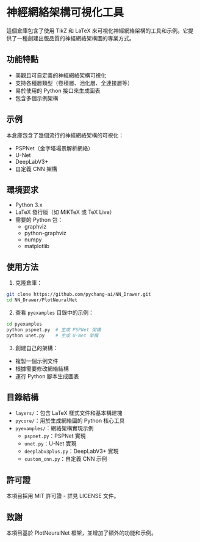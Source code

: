 # 神經網絡架構可視化工具

這個倉庫包含了使用 TikZ 和 LaTeX 來可視化神經網絡架構的工具和示例。它提供了一種創建出版品質的神經網絡架構圖的專業方式。

## 功能特點

- 美觀且可自定義的神經網絡架構可視化
- 支持各種層類型（卷積層、池化層、全連接層等）
- 易於使用的 Python 接口來生成圖表
- 包含多個示例架構

## 示例

本倉庫包含了幾個流行的神經網絡架構的可視化：

- PSPNet（金字塔場景解析網絡）
- U-Net
- DeepLabV3+
- 自定義 CNN 架構

## 環境要求

- Python 3.x
- LaTeX 發行版（如 MiKTeX 或 TeX Live）
- 需要的 Python 包：
  - graphviz
  - python-graphviz
  - numpy
  - matplotlib

## 使用方法

1. 克隆倉庫：
```bash
git clone https://github.com/pychang-ai/NN_Drawer.git
cd NN_Drawer/PlotNeuralNet
```

2. 查看 `pyexamples` 目錄中的示例：
```bash
cd pyexamples
python pspnet.py  # 生成 PSPNet 架構
python unet.py    # 生成 U-Net 架構
```

3. 創建自己的架構：
- 複製一個示例文件
- 根據需要修改網絡結構
- 運行 Python 腳本生成圖表

## 目錄結構

- `layers/`：包含 LaTeX 樣式文件和基本構建塊
- `pycore/`：用於生成網絡圖的 Python 核心工具
- `pyexamples/`：網絡架構實現示例
  - `pspnet.py`：PSPNet 實現
  - `unet.py`：U-Net 實現
  - `deeplabv3plus.py`：DeepLabV3+ 實現
  - `custom_cnn.py`：自定義 CNN 示例

## 許可證

本項目採用 MIT 許可證 - 詳見 LICENSE 文件。

## 致謝

本項目基於 PlotNeuralNet 框架，並增加了額外的功能和示例。
